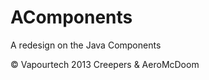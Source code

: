 AComponents
===========

A redesign on the Java Components

© Vapourtech 2013
Creepers & AeroMcDoom
